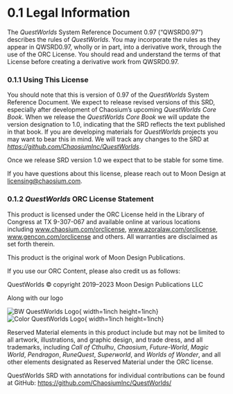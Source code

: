 # 0.1 Legal Information

The *QuestWorlds* System Reference Document 0.97 (“QWSRD0.97”) describes the rules of *QuestWorlds*. You may incorporate the rules as they appear in QWSRD0.97, wholly or in part, into a derivative work, through the use of the ORC License. You should read and understand the terms of that License before creating a derivative work from QWSRD0.97.


### 0.1.1 Using This License

You should note that this is version of 0.97 of the *QuestWorlds* System Reference Document. We expect to release revised versions of this SRD, especially after development of Chaosium’s upcoming *QuestWorlds Core Book*. When we release the *QuestWorlds Core Book* we will update the version designation to 1.0, indicating that the SRD reflects the text published in that book. If you are developing materials for *QuestWorlds* projects you may want to bear this in mind. We will track any changes to the SRD at *https://github.com/ChaosiumInc/QuestWorlds*.

Once we release SRD version 1.0 we expect that to be stable for some time.

If you have questions about this license, please reach out to Moon Design at licensing@chaosium.com.

### 0.1.2 *QuestWorlds* ORC License Statement

This product is licensed under the ORC License held in the Library of Congress at TX 9-307-067 and available online at various locations including www.chaosium.com/orclicense, www.azoralaw.com/orclicense, www.gencon.com/orclicense and others. All warranties are disclaimed as set forth therein.

This product is the original work of Moon Design Publications.

If you use our ORC Content, please also credit us as follows:

QuestWorlds © copyright 2019–2023 Moon Design Publications LLC

Along with our logo

![BW QuestWorlds Logo](Logos/QW-Stamp-Red.png){ width=1inch height=1inch} ![Color QuestWorlds Logo](Logos/QW-Stamp-Black.png){ width=1inch height=1inch}

Reserved Material elements in this product include but may not be limited to all artwork, illustrations, and graphic design, and trade dress, and all trademarks, including *Call of Cthulhu*, *Chaosium*, *Future-World*, *Magic World*, *Pendragon*, *RuneQuest*,
*Superworld*, and *Worlds of Wonder*, and all other elements designated as Reserved Material under the ORC license.

QuestWorlds SRD with annotations for individual contributions can be found at GitHub: https://github.com/ChaosiumInc/QuestWorlds/


